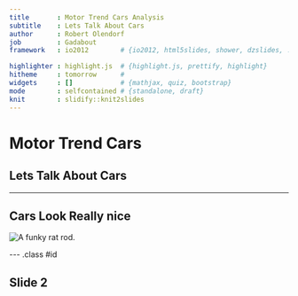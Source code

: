 ```yaml
---
title       : Motor Trend Cars Analysis
subtitle    : Lets Talk About Cars
author      : Robert Olendorf
job         : Gadabout
framework   : io2012        # {io2012, html5slides, shower, dzslides, ...}

highlighter : highlight.js  # {highlight.js, prettify, highlight}
hitheme     : tomorrow      # 
widgets     : []            # {mathjax, quiz, bootstrap}
mode        : selfcontained # {standalone, draft}
knit        : slidify::knit2slides
---
```


# Motor Trend Cars
## Lets Talk About Cars

---

## Cars Look Really nice

![A funky rat rod.](assets/images/ratrod.jpg)

--- .class #id 

## Slide 2




